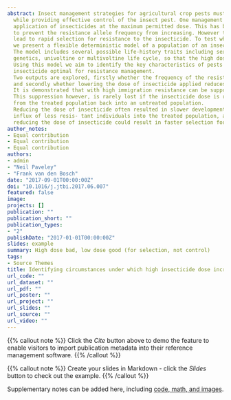 ```yaml
---
abstract: Insect management strategies for agricultural crop pests must reduce selection for insecticide resistant mutants 
  while providing effective control of the insect pest. One management strategy that has long been advocated is the 
  application of insecticides at the maximum permitted dose. This has been found, under some circumstances, to be able 
  to prevent the resistance allele frequency from increasing. However this approach may, under different circumstances, 
  lead to rapid selection for resistance to the insecticide. To test when a high dose would be an effective resistance management strategy, 
  we present a flexible deterministic model of a population of an insect pest of agricultural crops. 
  The model includes several possible life-history traits including sexual or asexual reproduction, diploid or haplodiploid 
  genetics, univoltine or multivoltine life cycle, so that the high dose strategy can be tested for many different in- sect pests. 
  Using this model we aim to identify the key characteristics of pests that make either a high dose or a low dose of 
  insecticide optimal for resistance management. 
  Two outputs are explored, firstly whether the frequency of the resistance allele increases over time or remains low indefinitely; 
  and secondly whether lowering the dose of insecticide applied reduces or increases the rate of selection for the resistance allele. 
  It is demonstrated that with high immigration resistance can be suppressed. 
  This suppression however, is rarely lost if the insecticide dose is reduced, and is absent altogether when individuals move 
  from the treated population back into an untreated population. 
  Reducing the dose of insecticide often resulted in slower development of resistance, except where the population combined a high 
  influx of less resis- tant individuals into the treated population, a recessive resistance gene and a high efficacy, in which case 
  reducing the dose of insecticide could result in faster selection for resistance.
author_notes:
- Equal contribution
- Equal contribution
- Equal contribution
authors:
- admin
- "Neil Paveley"
- "Frank van den Bosch"
date: "2017-09-01T00:00:00Z"
doi: "10.1016/j.jtbi.2017.06.007"
featured: false
image:
projects: []
publication: ""
publication_short: ""
publication_types:
- "2"
publishDate: "2017-01-01T00:00:00Z"
slides: example
summary: High dose bad, low dose good (for selection, not control)
tags:
- Source Themes
title: Identifying circumstances under which high insecticide dose increases or decreases resistance selection
url_code: ""
url_dataset: ""
url_pdf: ""
url_poster: ""
url_project: ""
url_slides: ""
url_source: ""
url_video: ""
---
```


{{% callout note %}}
Click the *Cite* button above to demo the feature to enable visitors to import publication metadata into their reference management software.
{{% /callout %}}

{{% callout note %}}
Create your slides in Markdown - click the *Slides* button to check out the example.
{{% /callout %}}

Supplementary notes can be added here, including [code, math, and images](https://wowchemy.com/docs/writing-markdown-latex/).
